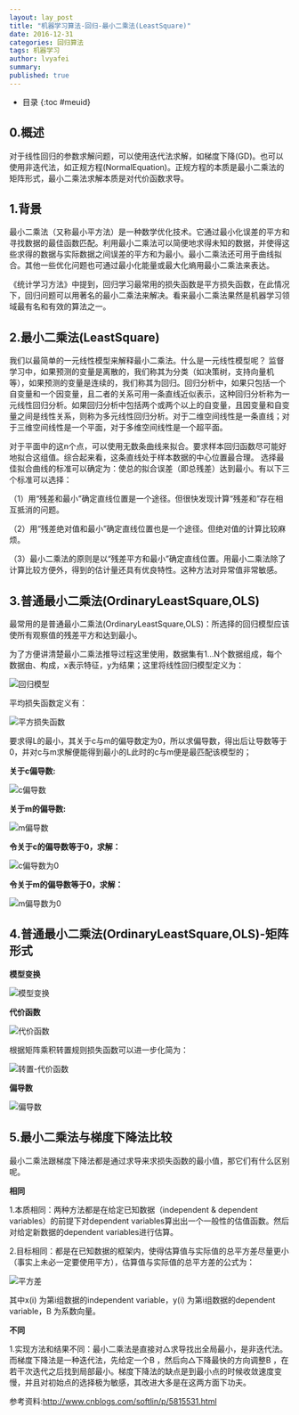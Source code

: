 ```yaml
---
layout: lay_post
title: "机器学习算法-回归-最小二乘法(LeastSquare)"
date: 2016-12-31
categories: 回归算法
tags: 机器学习
author: lvyafei
summary:
published: true
---
```


* 目录
{:toc #meuid}

## 0.概述

对于线性回归的参数求解问题，可以使用迭代法求解，如梯度下降(GD)。也可以使用非迭代法，如正规方程(NormalEquation)。正规方程的本质是最小二乘法的矩阵形式，最小二乘法求解本质是对代价函数求导。
<!-- more -->

## 1.背景

最小二乘法（又称最小平方法）是一种数学优化技术。它通过最小化误差的平方和寻找数据的最佳函数匹配。利用最小二乘法可以简便地求得未知的数据，并使得这些求得的数据与实际数据之间误差的平方和为最小。最小二乘法还可用于曲线拟合。其他一些优化问题也可通过最小化能量或最大化熵用最小二乘法来表达。

《统计学习方法》中提到，回归学习最常用的损失函数是平方损失函数，在此情况下，回归问题可以用著名的最小二乘法来解决。看来最小二乘法果然是机器学习领域最有名和有效的算法之一。

## 2.最小二乘法(LeastSquare)

我们以最简单的一元线性模型来解释最小二乘法。什么是一元线性模型呢？ 监督学习中，如果预测的变量是离散的，我们称其为分类（如决策树，支持向量机等），如果预测的变量是连续的，我们称其为回归。回归分析中，如果只包括一个自变量和一个因变量，且二者的关系可用一条直线近似表示，这种回归分析称为一元线性回归分析。如果回归分析中包括两个或两个以上的自变量，且因变量和自变量之间是线性关系，则称为多元线性回归分析。对于二维空间线性是一条直线；对于三维空间线性是一个平面，对于多维空间线性是一个超平面。

对于平面中的这n个点，可以使用无数条曲线来拟合。要求样本回归函数尽可能好地拟合这组值。综合起来看，这条直线处于样本数据的中心位置最合理。 选择最佳拟合曲线的标准可以确定为：使总的拟合误差（即总残差）达到最小。有以下三个标准可以选择：

（1）用“残差和最小”确定直线位置是一个途径。但很快发现计算“残差和”存在相互抵消的问题。

（2）用“残差绝对值和最小”确定直线位置也是一个途径。但绝对值的计算比较麻烦。

（3）最小二乘法的原则是以“残差平方和最小”确定直线位置。用最小二乘法除了计算比较方便外，得到的估计量还具有优良特性。这种方法对异常值非常敏感。

## 3.普通最小二乘法(OrdinaryLeastSquare,OLS)

最常用的是普通最小二乘法(OrdinaryLeastSquare,OLS)：所选择的回归模型应该使所有观察值的残差平方和达到最小。

为了方便讲清楚最小二乘法推导过程这里使用，数据集有1…N个数据组成，每个数据由、构成，x表示特征，y为结果；这里将线性回归模型定义为：

![回归模型](/images/算法/最小二乘法/回归模型.png)

平均损失函数定义有：

![平方损失函数](/images/算法/最小二乘法/平方损失函数.png)

要求得L的最小，其关于c与m的偏导数定为0，所以求偏导数，得出后让导数等于0，并对c与m求解便能得到最小的L此时的c与m便是最匹配该模型的；

**关于c偏导数:**

![c偏导数](/images/算法/最小二乘法/c偏导数.png)

**关于m的偏导数:**

![m偏导数](/images/算法/最小二乘法/m偏导数.png)

**令关于c的偏导数等于0，求解：**

![c偏导数为0](/images/算法/最小二乘法/c偏导数为0.png)

**令关于m的偏导数等于0，求解：**

![m偏导数为0](/images/算法/最小二乘法/m偏导数为0.png)

## 4.普通最小二乘法(OrdinaryLeastSquare,OLS)-矩阵形式

**模型变换**

![模型变换](/images/算法/最小二乘法/模型变换.png)

**代价函数**

![代价函数](/images/算法/最小二乘法/代价函数.png)

根据矩阵乘积转置规则损失函数可以进一步化简为：

![转置-代价函数](/images/算法/最小二乘法/转置-代价函数.png)

**偏导数**

![偏导数](/images/算法/最小二乘法/偏导数.png)

## 5.最小二乘法与梯度下降法比较

最小二乘法跟梯度下降法都是通过求导来求损失函数的最小值，那它们有什么区别呢。

**相同**

1.本质相同：两种方法都是在给定已知数据（independent & dependent variables）的前提下对dependent variables算出出一个一般性的估值函数。然后对给定新数据的dependent variables进行估算。

2.目标相同：都是在已知数据的框架内，使得估算值与实际值的总平方差尽量更小（事实上未必一定要使用平方），估算值与实际值的总平方差的公式为：

![平方差](/images/算法/最小二乘法/平方差.png)

其中x(i) 为第i组数据的independent variable，y(i) 为第i组数据的dependent variable，B 为系数向量。

**不同**

1.实现方法和结果不同：最小二乘法是直接对△求导找出全局最小，是非迭代法。而梯度下降法是一种迭代法，先给定一个B ，然后向△下降最快的方向调整B ，在若干次迭代之后找到局部最小。梯度下降法的缺点是到最小点的时候收敛速度变慢，并且对初始点的选择极为敏感，其改进大多是在这两方面下功夫。

参考资料:http://www.cnblogs.com/softlin/p/5815531.html